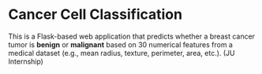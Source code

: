 # Cancer Cell Classification

This is a Flask-based web application that predicts whether a breast cancer tumor is **benign** or **malignant** based on 30 numerical features from a medical dataset (e.g., mean radius, texture, perimeter, area, etc.).
(JU Internship)

